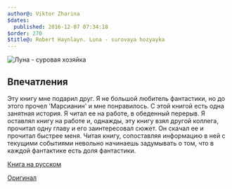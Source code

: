 ```yaml
---
author@: Viktor Zharina
$dates:
  published: 2016-12-07 07:34:18
$order: 270
$title@: Robert Haynlayn. Luna - surovaya hozyayka
---
```


![Луна - суровая хозяйка](/static/images/Robert_Hajnlajn__Luna__surovaya_hozyajka.jpg)
## Впечатления
Эту книгу мне подарил друг. Я не большой любитель фантастики, но до этого прочел 'Марсианин' и мне понравилось. С этой книгой есть одна занятная история.
Я читал ее на работе, в обеденный перерыв. Я оставлял книгу на работе и, однажды, эту книгу взял другой коллега, прочитал одну главу и его заинтересовал сюжет. Он скачал ее и прочитал быстрее меня. 
Читая книгу, сопоставляя информацию в ней с текущими событиями невольно начинаешь задумывать о том, что в каждой фантактике есть доля фантастики.

[Книга на русском](http://royallib.com/book/haynlayn_robert/luna___surovaya_hozyayka.html)

[Оригинал](http://royallib.com/read/Heinlein_Robert/The_Moon_Is_a_Harsh_Mistress.html#0)
